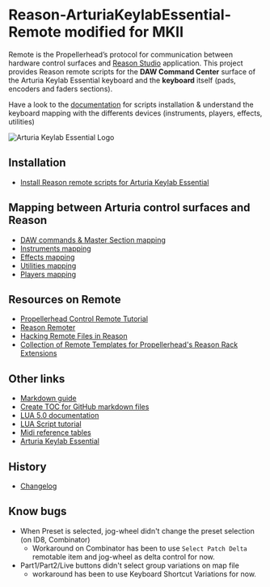 # Reason-ArturiaKeylabEssential-Remote modified for MKII

Remote is the Propellerheadʼs protocol for communication between hardware control surfaces and [Reason Studio](https://www.reasonstudios.com/en/reason) application. This project provides Reason remote scripts for the **DAW Command Center** surface of the Arturia Keylab Essential keyboard and the **keyboard** itself (pads, encoders and faders sections).

Have a look to the [documentation](https://tfraudet.github.io/Reason-ArturiaKeylabEssential-Remote/) for scripts installation & understand the keyboard mapping with the differents devices (instruments, players, effects, utilities)

![Arturia Keylab Essential Logo](https://medias.arturia.net/images/products/keylab-essential/keylab-essential-image.png)

## Installation

* [Install Reason remote scripts for Arturia Keylab Essential](./docs/index.md)

## Mapping between Arturia control surfaces and Reason

* [DAW commands & Master Section mapping](./docs/daw-mapping.md)
* [Instruments mapping](./docs/instruments-mapping.md)
* [Effects mapping](./docs/effects-mapping.md)
* [Utilities mapping](./docs/utilities-mapping.md)
* [Players mapping](./docs/players-mapping.md)

## Resources on Remote

* [Propellerhead Control Remote Tutorial](https://www.reasonstudios.com/blog/control-remote)
* [Reason Remoter](http://www.reasonremoter.uk/)
* [Hacking Remote Files in Reason](https://www.soundonsound.com/techniques/hacking-remote-files-reason)
* [Collection of Remote Templates for Propellerhead's Reason Rack Extensions](https://github.com/LividInstruments/Reason_RE_Remote_Templates)

## Other links

* [Markdown guide](https://guides.github.com/pdfs/markdown-cheatsheet-online.pdf)
* [Create TOC for GitHub markdown files](https://imthenachoman.github.io/nGitHubTOC/)
* [LUA 5.0 documentation](http://www.lua.org/manual/5.0/.)
* [LUA Script tutorial](https://wxlua.developpez.com/tutoriels/lua/general/cours-complet/)
* [Midi reference tables](https://www.midi.org/specifications-old/category/reference-tables)
* [Arturia Keylab Essential](https://www.arturia.com/support/keylab-essential-start)

## History

* [Changelog](./CHANGELOG.md)

## Know bugs

* When Preset is selected, jog-wheel didn't change the preset selection (on ID8, Combinator)
  * Workaround on Combinator has been to use `Select Patch Delta` remotable item and jog-wheel as delta control for now.
* Part1/Part2/Live buttons didn't select group variations on map file
  * workaround has been to use Keyboard Shortcut Variations for now.
